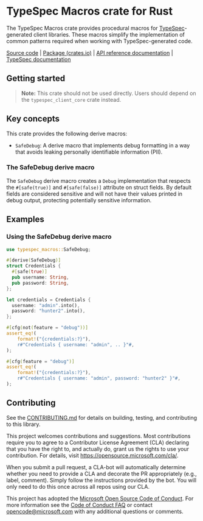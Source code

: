 # TypeSpec Macros crate for Rust

The TypeSpec Macros crate provides procedural macros for [TypeSpec](https://typespec.io)-generated client libraries. These macros simplify the implementation of common patterns required when working with TypeSpec-generated code.

[Source code] | [Package (crates.io)] | [API reference documentation] | [TypeSpec documentation]

## Getting started

> **Note:** This crate should not be used directly. Users should depend on the `typespec_client_core` crate instead.

## Key concepts

This crate provides the following derive macros:

- `SafeDebug`: A derive macro that implements debug formatting in a way that avoids leaking personally identifiable information (PII).

### The SafeDebug derive macro

The `SafeDebug` derive macro creates a `Debug` implementation that respects the `#[safe(true)]` and `#[safe(false)]` attribute on struct fields. By default fields are considered sensitive and will not have their values printed in debug output, protecting potentially sensitive information.

## Examples

### Using the SafeDebug derive macro

```rust
use typespec_macros::SafeDebug;

#[derive(SafeDebug)]
struct Credentials {
  #[safe(true)]
  pub username: String,
  pub password: String,
};

let credentials = Credentials {
  username: "admin".into(),
  password: "hunter2".into(),
};

#[cfg(not(feature = "debug"))]
assert_eq!(
    format!("{credentials:?}"),
    r#"Credentials { username: "admin", .. }"#,
);

#[cfg(feature = "debug")]
assert_eq!(
    format!("{credentials:?}"),
    r#"Credentials { username: "admin", password: "hunter2" }"#,
);
```

## Contributing

See the [CONTRIBUTING.md] for details on building, testing, and contributing to this library.

This project welcomes contributions and suggestions. Most contributions require you to agree to a Contributor License Agreement (CLA) declaring that you have the right to, and actually do, grant us the rights to use your contribution. For details, visit <https://opensource.microsoft.com/cla/>.

When you submit a pull request, a CLA-bot will automatically determine whether you need to provide a CLA and decorate the PR appropriately (e.g., label, comment). Simply follow the instructions provided by the bot. You will only need to do this once across all repos using our CLA.

This project has adopted the [Microsoft Open Source Code of Conduct]. For more information see the [Code of Conduct FAQ] or contact <opencode@microsoft.com> with any additional questions or comments.

[Source code]: https://github.com/Azure/azure-sdk-for-rust/tree/main/sdk/core/typespec_macros/src
[Package (crates.io)]: https://crates.io/crates/typespec_macros
[API reference documentation]: https://docs.rs/typespec_macros
[TypeSpec documentation]: https://typespec.io/
[CONTRIBUTING.md]: https://github.com/Azure/azure-sdk-for-rust/blob/main/CONTRIBUTING.md
[Microsoft Open Source Code of Conduct]: https://opensource.microsoft.com/codeofconduct/
[Code of Conduct FAQ]: https://opensource.microsoft.com/codeofconduct/faq/
